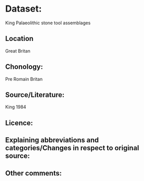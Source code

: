 # Dataset:
King Palaeolithic stone tool assemblages

## Location
Great Britan

## Chonology:
Pre Romain Britan

## Source/Literature:
King 1984

## Licence:

## Explaining abbreviations and categories/Changes in respect to original source:

## Other comments:

